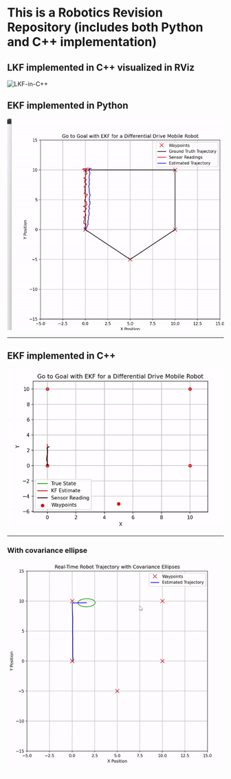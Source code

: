 # This is a Robotics Revision Repository (includes both Python and C++ implementation)

## LKF implemented in C++ visualized in RViz
![LKF-in-C++](https://github.com/PannagaS/robotics-classics/blob/main/assets/RVizPathforLinearKF%20gif.gif)

## EKF implemented in Python 
![EKF-in-Python](https://github.com/PannagaS/robotics-classics/blob/main/assets/EKF%20in%20Python%20gif.gif)

--- 
## EKF implemented in C++
![EKF-in-C++](https://github.com/PannagaS/robotics-classics/blob/main/assets/EKF%20in%20C%2B%2B%20gif.gif)

---
### With covariance ellipse 
![KF-with-covariance-ellipse](https://github.com/PannagaS/robotics-classics/blob/main/assets/KF%20with%20ellipse%20gif.gif)

